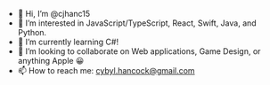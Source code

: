 - 👋 Hi, I’m @cjhanc15
- 👀 I’m interested in JavaScript/TypeScript, React, Swift, Java, and Python.
- 🌱 I’m currently learning C#!
- 💞️ I’m looking to collaborate on Web applications, Game Design, or anything Apple 😀
- 📫 How to reach me: cybyl.hancock@gmail.com 

<!---
cjhanc15/cjhanc15 is a ✨ special ✨ repository because its `README.md` (this file) appears on your GitHub profile.
You can click the Preview link to take a look at your changes.
--->
